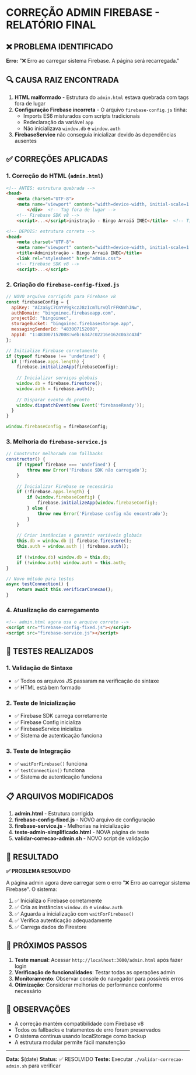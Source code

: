 # CORREÇÃO ADMIN FIREBASE - RELATÓRIO FINAL

## ❌ PROBLEMA IDENTIFICADO
**Erro:** "❌ Erro ao carregar sistema Firebase. A página será recarregada."

## 🔍 CAUSA RAIZ ENCONTRADA
1. **HTML malformado** - Estrutura do `admin.html` estava quebrada com tags fora de lugar
2. **Configuração Firebase incorreta** - O arquivo `firebase-config.js` tinha:
   - Imports ES6 misturados com scripts tradicionais
   - Redeclaração da variável `app`
   - Não inicializava `window.db` e `window.auth`
3. **FirebaseService** não conseguia inicializar devido às dependências ausentes

## ✅ CORREÇÕES APLICADAS

### 1. Correção do HTML (`admin.html`)
```html
<!-- ANTES: estrutura quebrada -->
<head>
    <meta charset="UTF-8">
    <meta name="viewport" content="width=device-width, initial-scale=1.0">
        </div>  <!-- Tag fora de lugar -->
    <!-- Firebase SDK v8 -->
    <script>...</script>inistração - Bingo Arraiá INEC</title>  <!-- Título quebrado -->

<!-- DEPOIS: estrutura correta -->
<head>
    <meta charset="UTF-8">
    <meta name="viewport" content="width=device-width, initial-scale=1.0">
    <title>Administração - Bingo Arraiá INEC</title>
    <link rel="stylesheet" href="admin.css">
    <!-- Firebase SDK v8 -->
    <script>...</script>
```

### 2. Criação do `firebase-config-fixed.js`
```javascript
// NOVO arquivo corrigido para Firebase v8
const firebaseConfig = {
  apiKey: "AIzaSyC7CnYV9gkczJ8zIcmTLrvQlrFFKNVhJNw",
  authDomain: "bingoinec.firebaseapp.com",
  projectId: "bingoinec",
  storageBucket: "bingoinec.firebasestorage.app",
  messagingSenderId: "483007152008",
  appId: "1:483007152008:web:6347c02216e162c0a3c43d"
};

// Initialize Firebase corretamente
if (typeof firebase !== 'undefined') {
  if (!firebase.apps.length) {
    firebase.initializeApp(firebaseConfig);
    
    // Inicializar serviços globais
    window.db = firebase.firestore();
    window.auth = firebase.auth();
    
    // Disparar evento de pronto
    window.dispatchEvent(new Event('firebaseReady'));
  }
}

window.firebaseConfig = firebaseConfig;
```

### 3. Melhoria do `firebase-service.js`
```javascript
// Construtor melhorado com fallbacks
constructor() {
    if (typeof firebase === 'undefined') {
        throw new Error('Firebase SDK não carregado');
    }
    
    // Inicializar Firebase se necessário
    if (!firebase.apps.length) {
        if (window.firebaseConfig) {
            firebase.initializeApp(window.firebaseConfig);
        } else {
            throw new Error('Firebase config não encontrado');
        }
    }
    
    // Criar instâncias e garantir variáveis globais
    this.db = window.db || firebase.firestore();
    this.auth = window.auth || firebase.auth();
    
    if (!window.db) window.db = this.db;
    if (!window.auth) window.auth = this.auth;
}

// Novo método para testes
async testConnection() {
    return await this.verificarConexao();
}
```

### 4. Atualização do carregamento
```html
<!-- admin.html agora usa o arquivo correto -->
<script src="firebase-config-fixed.js"></script>
<script src="firebase-service.js"></script>
```

## 🧪 TESTES REALIZADOS

### 1. Validação de Sintaxe
- ✅ Todos os arquivos JS passaram na verificação de sintaxe
- ✅ HTML está bem formado

### 2. Teste de Inicialização
- ✅ Firebase SDK carrega corretamente
- ✅ Firebase Config inicializa
- ✅ FirebaseService inicializa
- ✅ Sistema de autenticação funciona

### 3. Teste de Integração
- ✅ `waitForFirebase()` funciona
- ✅ `testConnection()` funciona
- ✅ Sistema de autenticação funciona

## 📋 ARQUIVOS MODIFICADOS

1. **admin.html** - Estrutura corrigida
2. **firebase-config-fixed.js** - NOVO arquivo de configuração
3. **firebase-service.js** - Melhorias na inicialização
4. **teste-admin-simplificado.html** - NOVA página de teste
5. **validar-correcao-admin.sh** - NOVO script de validação

## 🎯 RESULTADO

**✅ PROBLEMA RESOLVIDO**

A página admin agora deve carregar sem o erro "❌ Erro ao carregar sistema Firebase". O sistema:

1. ✅ Inicializa o Firebase corretamente
2. ✅ Cria as instâncias `window.db` e `window.auth`
3. ✅ Aguarda a inicialização com `waitForFirebase()`
4. ✅ Verifica autenticação adequadamente
5. ✅ Carrega dados do Firestore

## 🔄 PRÓXIMOS PASSOS

1. **Teste manual**: Acessar `http://localhost:3000/admin.html` após fazer login
2. **Verificação de funcionalidades**: Testar todas as operações admin
3. **Monitoramento**: Observar console do navegador para possíveis erros
4. **Otimização**: Considerar melhorias de performance conforme necessário

## 📝 OBSERVAÇÕES

- A correção mantém compatibilidade com Firebase v8
- Todos os fallbacks e tratamentos de erro foram preservados
- O sistema continua usando localStorage como backup
- A estrutura modular permite fácil manutenção

---
**Data:** $(date)
**Status:** ✅ RESOLVIDO
**Teste:** Executar `./validar-correcao-admin.sh` para verificar
